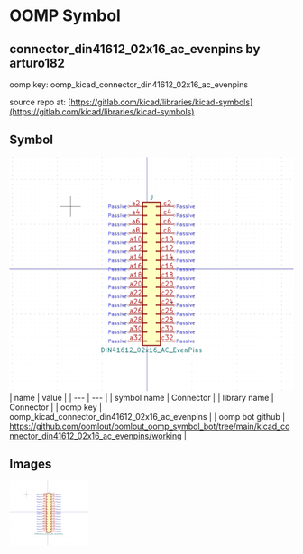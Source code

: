 # OOMP Symbol  
## connector_din41612_02x16_ac_evenpins  by arturo182  
  
oomp key: oomp_kicad_connector_din41612_02x16_ac_evenpins  
  
source repo at: [https://gitlab.com/kicad/libraries/kicad-symbols](https://gitlab.com/kicad/libraries/kicad-symbols)  
## Symbol  
  
[![working.png](working_600.png)](working.png)  
| name | value | 
| --- | --- | 
| symbol name | Connector | 
| library name | Connector | 
| oomp key | oomp_kicad_connector_din41612_02x16_ac_evenpins | 
| oomp bot github | https://github.com/oomlout/oomlout_oomp_symbol_bot/tree/main/kicad_connector_din41612_02x16_ac_evenpins/working | 
## Images  
  
[![working.png](working_140.png)](working.png)  

